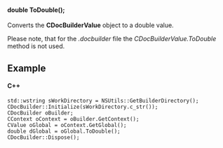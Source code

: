 #### double ToDouble();

Converts the **CDocBuilderValue** object to a double value.

Please note, that for the *.docbuilder* file the *CDocBuilderValue.ToDouble* method is not used.

## Example

#### C++

```
std::wstring sWorkDirectory = NSUtils::GetBuilderDirectory();
CDocBuilder::Initialize(sWorkDirectory.c_str());
CDocBuilder oBuilder;
CContext oContext = oBuilder.GetContext();
CValue oGlobal = oContext.GetGlobal();
double dGlobal = oGlobal.ToDouble();
CDocBuilder::Dispose();
```
